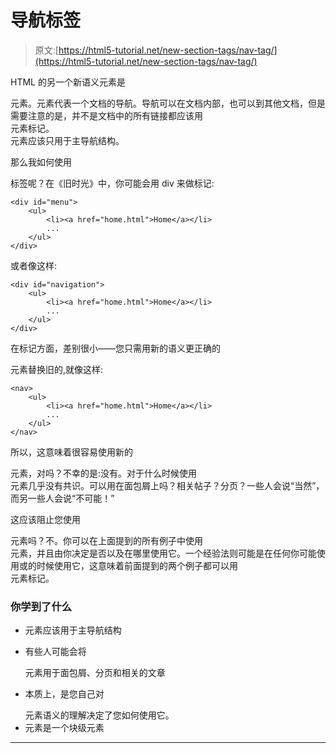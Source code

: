 # 导航标签

> 原文:[https://html5-tutorial.net/new-section-tags/nav-tag/](https://html5-tutorial.net/new-section-tags/nav-tag/)

HTML 的另一个新语义元素是

<nav>元素。元素代表一个文档的导航。导航可以在文档内部，也可以到其他文档，但是需要注意的是，并不是文档中的所有链接都应该用

<nav>元素标记。</nav>

</nav>

<nav>元素应该只用于主导航结构。</nav>

那么我如何使用

<nav>标签呢？在《旧时光》中，你可能会用 div 来做标记:</nav>

```
<div id="menu">
	<ul>
		<li><a href="home.html">Home</a></li>
		...
	</ul>
</div>
```

或者像这样:

```
<div id="navigation">
	<ul>
		<li><a href="home.html">Home</a></li>
		...
	</ul>
</div>
```

<input type="hidden" name="IL_IN_ARTICLE">

在标记方面，差别很小——您只需用新的语义更正确的

<nav>元素替换旧的,就像这样:</nav>

```
<nav>
	<ul>
		<li><a href="home.html">Home</a></li>
		...
	</ul>
</nav>
```

所以，这意味着很容易使用新的

<nav>元素，对吗？不幸的是:没有。对于什么时候使用

<nav>元素几乎没有共识。可以用在面包屑上吗？相关帖子？分页？一些人会说“当然”，而另一些人会说“不可能！”</nav>

</nav>

这应该阻止您使用

<nav>元素吗？不。你可以在上面提到的所有例子中使用

<nav>元素，并且由你决定是否以及在哪里使用它。一个经验法则可能是在任何你可能使用或的时候使用它，这意味着前面提到的两个例子都可以用

<nav>元素标记。</nav>

</nav>

</nav>

### 你学到了什么

*   <nav>元素应该用于主导航结构</nav>

*   有些人可能会将

    <nav>元素用于面包屑、分页和相关的文章</nav>

*   本质上，是您自己对

    <nav>元素语义的理解决定了您如何使用它。</nav>

*   <nav>元素是一个块级元素</nav>

* * *